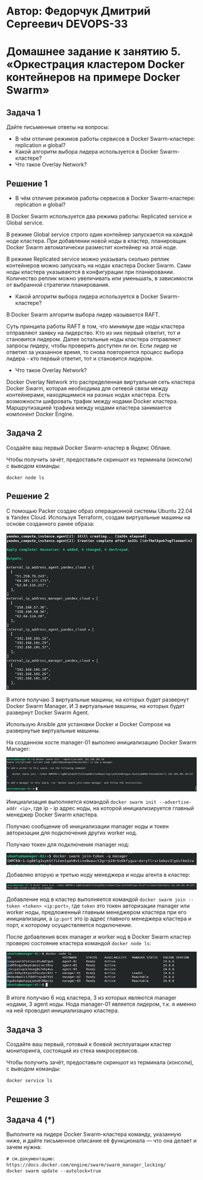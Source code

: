 # Автор: Федорчук Дмитрий Сергеевич DEVOPS-33

# Домашнее задание к занятию 5. «Оркестрация кластером Docker контейнеров на примере Docker Swarm»

## Задача 1

Дайте письменные ответы на вопросы:

- В чём отличие режимов работы сервисов в Docker Swarm-кластере: replication и global?
- Какой алгоритм выбора лидера используется в Docker Swarm-кластере?
- Что такое Overlay Network?

## Решение 1

- В чём отличие режимов работы сервисов в Docker Swarm-кластере: replication и global?

В Docker Swarm используется два режима работы: Replicated service и Global service.

В режиме Global service строго один контейнер запускается на каждой ноде кластера. При добавлении новой ноды в кластер, планировщик Docker Swarm автоматически разместит контейнер на этой ноде.

В режиме Replicated service можно указывать сколько реплик контейнеров можно запускать на нодах кластера Docker Swarm. Сами ноды кластера указываются в конфигурации при планировании. Количество реплик можно увеличивать или уменьшать, в зависимости от выбранной стратегии планирования.

- Какой алгоритм выбора лидера используется в Docker Swarm-кластере?

В Docker Swarm алгоритм выбора лидер называется RAFT.
 
Суть принципа работы RAFT в том, что минимум две ноды кластера отправляют заявку на лидерство. Кто из них первый ответит, тот и становится лидером. Далее остальные ноды кластера отправляют запросы лидеру, чтобы проверить доступен ли он. Если лидер не ответил за указанное время, то снова повторяется процесс выбора лидера - кто первый ответит, тот и становится лидером.

- Что такое Overlay Network?

Docker Overlay Network это распределенная виртуальная сеть кластера Docker Swarm, которая необходима для сетевой связи между контейнерами, находящимися на разных нодах кластера. Есть возможности шифровать трафик между нодами Docker кластера. Маршрутизацией трафика между нодами кластера занимается компонент Docker Engine.

## Задача 2

Создайте ваш первый Docker Swarm-кластер в Яндекс Облаке.

Чтобы получить зачёт, предоставьте скриншот из терминала (консоли) с выводом команды:
```
docker node ls
```

## Решение 2

С помощью Packer создаю образ операционной системы Ubuntu 22.04 в Yandex Cloud. Используя Terraform, создам виртуальные машины на основе созданного ранее образа:

![img.png](img.png)

В итоге получаю 3 виртуальные машины, на которых будет развернут Docker Swarm Manager. И 3 виртуальные машины, на которых будет развернут Docker Swarm Agent.

Использую Ansible для установки Docker и Docker Compose на развернутые виртуальные машины.

На созданном хосте manager-01 выполню инициализацию Docker Swarm Manager:

![img_1.png](img_1.png)

Инициализация выполняется командой ```docker swarm init --advertise-addr <ip>```, где ip - ip адрес ноды, на которой инициализируется главный менеджер Docker Swarm кластера. 

Получаю сообщение об инициализации manager ноды и токен авторизации для подключения других worker нод.

Получаю токен для подключения manager нод:

![img_2.png](img_2.png)

Добавляю вторую и третью ноду менеджера и ноды агента в кластер:

![img_3.png](img_3.png)

Добавление нод в кластер выполняется командой ```docker swarm join --token <token> <ip:port>```, где ```token``` это токен авторизации manager или worker ноды, предложенный главным менеджером кластера при его инициализации, а ```ip:port``` это ip адрес главного менеджера кластера и порт, к которому осуществляется подключение.

После добавления всех manager и worker нод в Docker Swarm кластер проверю состояние кластера командой ```docker node ls```:

![img_4.png](img_4.png)

В итоге получаю 6 нод кластера, 3 из которых являются manager нодами, 3 agent ноды. Нода manager-01 является лидером, т.к. я именно на ней проводил инициализацию кластера.

## Задача 3

Создайте ваш первый, готовый к боевой эксплуатации кластер мониторинга, состоящий из стека микросервисов.

Чтобы получить зачёт, предоставьте скриншот из терминала (консоли), с выводом команды:
```
docker service ls
```
## Решение 3



## Задача 4 (*)

Выполните на лидере Docker Swarm-кластера команду, указанную ниже, и дайте письменное описание её функционала — что она делает и зачем нужна:
```
# см.документацию: https://docs.docker.com/engine/swarm/swarm_manager_locking/
docker swarm update --autolock=true
```


